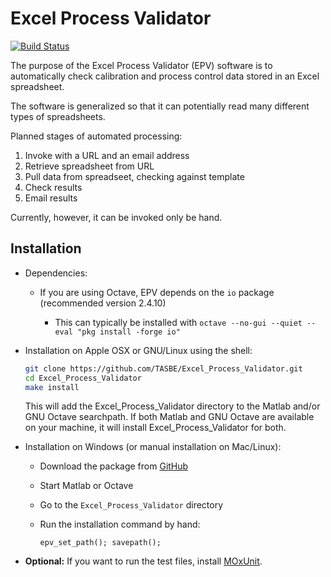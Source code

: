 # Excel Process Validator

[![Build Status](https://travis-ci.org/TASBE/Excel_Process_Validator.svg?branch=master)](https://travis-ci.org/TASBE/Excel_Process_Validator)

The purpose of the Excel Process Validator (EPV) software is to 
automatically check calibration and process control data stored in an 
Excel spreadsheet.

The software is generalized so that it can potentially read many 
different types of spreadsheets.

Planned stages of automated processing:

1. Invoke with a URL and an email address
2. Retrieve spreadsheet from URL
3. Pull data from spreadseet, checking against template
4. Check results
5. Email results

Currently, however, it can be invoked only be hand.


## Installation

- Dependencies:

  - If you are using Octave, EPV depends on the `io` package (recommended version 2.4.10)
  
     - This can typically be installed with `octave --no-gui --quiet --eval "pkg install -forge io"`

- Installation on Apple OSX or GNU/Linux using the shell:

    ```bash
    git clone https://github.com/TASBE/Excel_Process_Validator.git
    cd Excel_Process_Validator
    make install
    ```
    This will add the Excel_Process_Validator directory to the Matlab and/or GNU Octave searchpath. If both Matlab and GNU Octave are available on your machine, it will install Excel_Process_Validator for both.

- Installation on Windows (or manual installation on Mac/Linux):
  - Download the package from [GitHub](https://github.com/TASBE/Excel_Process_Validator)
  - Start Matlab or Octave
  - Go to the ``Excel_Process_Validator`` directory
  - Run the installation command by hand:
  
      ```
    epv_set_path(); savepath();
    ```
- **Optional:** If you want to run the test files, install [MOxUnit](https://github.com/MOxUnit/MOxUnit).
